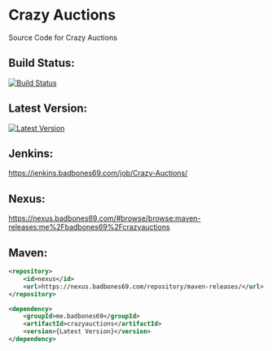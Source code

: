# Crazy Auctions
Source Code for Crazy Auctions

## Build Status:
 [![Build Status](https://jenkins.badbones69.com/job/Crazy-Auctions/badge/icon)](https://jenkins.badbones69.com/job/Crazy-Auctions/)
 
## Latest Version:
[![Latest Version](https://img.shields.io/badge/Latest%20Version-1.2.12-blue)](https://github.com/badbones69/Crazy-Auctions/releases/latest)


## Jenkins: 
 https://jenkins.badbones69.com/job/Crazy-Auctions/
 
## Nexus:
https://nexus.badbones69.com/#browse/browse:maven-releases:me%2Fbadbones69%2Fcrazyauctions

## Maven:
```xml
<repository>
    <id>nexus</id>
    <url>https://nexus.badbones69.com/repository/maven-releases/</url>
</repository>

<dependency>
    <groupId>me.badbones69</groupId>
    <artifactId>crazyauctions</artifactId>
    <version>{Latest Version}</version>
</dependency>
```

